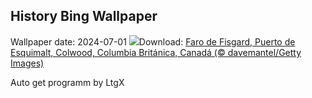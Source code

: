## History Bing Wallpaper
Wallpaper date: 2024-07-01
![](https://www.bing.com/th?id=OHR.FisgardLighthouse_ES-ES6235120426_UHD.jpg&w=1000)Download: [Faro de Fisgard, Puerto de Esquimalt, Colwood, Columbia Británica, Canadá (© davemantel/Getty Images)](https://www.bing.com/th?id=OHR.FisgardLighthouse_ES-ES6235120426_UHD.jpg)

Auto get programm by LtgX

